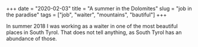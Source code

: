 +++ 
date = "2020-02-03"
title = "A summer in the Dolomites"
slug = "job in the paradise" 
tags = ["job", "waiter", "mountains", "bautiful"]
+++

In summer 2018 I was working as a waiter in one of the most beautiful places in South Tyrol. That does not tell anything, as South Tyrol has an abundance of those. 